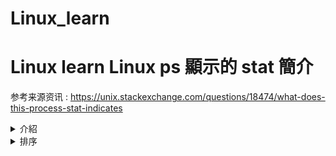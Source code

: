 # Linux_learn
Linux learn
Linux ps 顯示的 stat 簡介
====
参考来源资讯 : https://unix.stackexchange.com/questions/18474/what-does-this-process-stat-indicates
<details>
<summary>介紹</summary>
状态

D (uninterruptible sleep) - 在不可中断的休眠中 (一般为正在进行输入/输出) 通常是 IO

R (running) - 在运行中或可以被运行 (即在运行序列 run queue)

S (sleeping) - 在可以被中断的休眠中 (一般是正在等待某事件完结)

T (traced or stopped) - 已被停止。因工作控制讯号 (job control signal) 或Process在被追踪中。

Z (Zombie) - 不能运作的进程，即所谓僵尸进程。一般因为已终止但未能被其母进程成功接收的进程。


附加的选项

<高优先级（对其他用户不利）

N低优先级（对其他用户很好）

L已将页面锁定在内存中（用于实时和自定义IO）

s是会议负责人

l是多线程的（使用CLONE_THREAD，就像NPTL pthreads一样）

+在前台进程组中


例子

登入 : Ss   sshd: ryanchen9 [priv]

       S    sshd: ryanchen9@pts/2

执行查看指令 : R+   ps -e -o stat,command,pid


其他 : 

S<l  /usr/bin/pulseaudio --start   

Ss   oracletopprd (LOCAL=NO)

Ssl  /usr/libexec/upowerd
</details>
<details>
<summary>排序</summary>
預設是從小開始

—sort= 指令加 - 會反向 

原本 —sort ( 0 , 1 , 2 ... ) 
反向 —sort=- ( 99 , 98 ... )

系統上最耗費記憶體的程式
ps -eo pid,ppid,cmd,%mem,%cpu --sort=-%mem | head

這行指令可利用 ps 指令列出行程的一些基本資訊，
按照每個行程所使用的記憶體排序後，列出排名最前面的幾個行程
</details>
